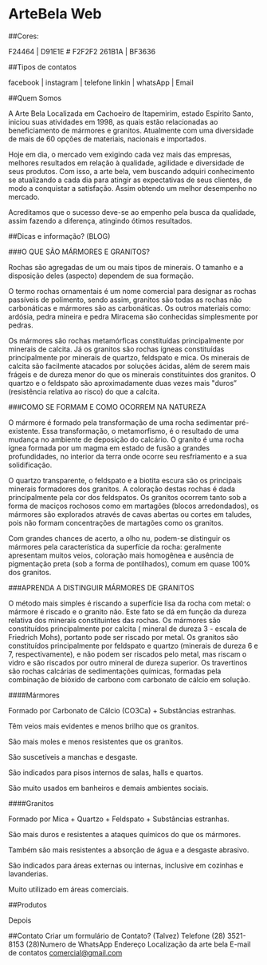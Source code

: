 # ArteBela Web

##Cores:


F24464  |  D91E1E 
    # F2F2F2
261B1A  | BF3636 

##Tipos de contatos

 facebook | instagram | telefone 
 linkin | whatsApp | Email


##Quem Somos

A Arte Bela Localizada em Cachoeiro de Itapemirim, estado Espirito Santo, iniciou suas atividades em 1998, as quais estão relacionadas ao beneficiamento de mármores e granitos. Atualmente com uma diversidade de mais de 60 opções de materiais, nacionais e importados.

Hoje em dia, o mercado vem exigindo cada vez mais das empresas, melhores resultados em relação à qualidade, agilidade e diversidade de seus produtos. Com isso, a arte bela, vem buscando adquiri conhecimento se atualizando a cada dia para atingir as expectativas de seus clientes, de modo a conquistar a satisfação. Assim obtendo um melhor desempenho no mercado. 

Acreditamos que o sucesso deve-se ao empenho pela busca da qualidade, assim fazendo a diferença, atingindo ótimos resultados.


##Dicas e informação? (BLOG)

###O QUE SÃO MÁRMORES E GRANITOS?

Rochas são agregadas de um ou mais tipos de minerais. O tamanho e a disposição deles (aspecto) dependem de sua formação.

O termo rochas ornamentais é um nome comercial para designar as rochas passíveis de polimento, sendo assim, granitos são todas as rochas não carbonáticas e mármores são as carbonáticas. Os outros materiais como: ardósia, pedra mineira e pedra Miracema são conhecidas simplesmente por pedras.

Os mármores são rochas metamórficas constituídas principalmente por minerais de calcita. Já os granitos são rochas ígneas constituídas principalmente por minerais de quartzo, feldspato e mica. Os minerais de calcita são facilmente atacados por soluções ácidas, além de serem mais frágeis e de dureza menor do que os minerais constituintes dos granitos. O quartzo e o feldspato são aproximadamente duas vezes mais "duros” (resistência relativa ao risco) do que a calcita.

###COMO SE FORMAM E COMO OCORREM NA NATUREZA

O mármore é formado pela transformação de uma rocha sedimentar pré-existente. Essa transformação, o metamorfismo, é o resultado de uma mudança no ambiente de deposição do calcário. O granito é uma rocha ígnea formada por um magma em estado de fusão a grandes profundidades, no interior da terra onde ocorre seu resfriamento e a sua solidificação.

O quartzo transparente, o feldspato e a biotita escura são os principais minerais formadores dos granitos. A coloração destas rochas é dada principalmente pela cor dos feldspatos. Os granitos ocorrem tanto sob a forma de maciços rochosos como em martagões (blocos arredondados), os mármores são explorados através de cavas abertas ou cortes em taludes, pois não formam concentrações de martagões como os granitos.

Com grandes chances de acerto, a olho nu, podem-se distinguir os mármores pela característica da superfície da rocha: geralmente apresentam muitos veios, coloração mais homogênea e ausência de pigmentação preta (sob a forma de pontilhados), comum em quase 100% dos granitos.

###APRENDA A DISTINGUIR MÁRMORES DE GRANITOS

O método mais simples é riscando a superfície lisa da rocha com metal: o mármore é riscado e o granito não. Este fato se dá em função da dureza relativa dos minerais constituintes das rochas. Os mármores são constituídos principalmente por calcita ( mineral de dureza 3 - escala de Friedrich Mohs), portanto pode ser riscado por metal. Os granitos são constituídos principalmente por feldspato e quartzo (minerais de dureza 6 e 7, respectivamente), e não podem ser riscados pelo metal, mas riscam o vidro e são riscados por outro mineral de dureza superior. Os travertinos são rochas calcárias de sedimentações químicas, formadas pela combinação de bióxido de carbono com carbonato de cálcio em solução.

####Mármores

Formado por Carbonato de Cálcio (CO3Ca) + Substâncias estranhas.

Têm veios mais evidentes e menos brilho que os granitos.

São mais moles e menos resistentes que os granitos.

São suscetíveis a manchas e desgaste.

São indicados para pisos internos de salas, halls e quartos.

São muito usados em banheiros e demais ambientes sociais.

####Granitos

Formado por Mica + Quartzo + Feldspato + Substâncias estranhas.

São mais duros e resistentes a ataques químicos do que os mármores.

Também são mais resistentes a absorção de água e a desgaste abrasivo.

São indicados para áreas externas ou internas, inclusive em cozinhas e lavanderias.

Muito utilizado em áreas comerciais.






##Produtos

Depois 


##Contato
	Criar um formulário de Contato? (Talvez)
Telefone
	(28) 3521-8153
	(28)Numero de WhatsApp
Endereço
	Localização da arte bela
E-mail de contatos
	comercial@gmail.com
